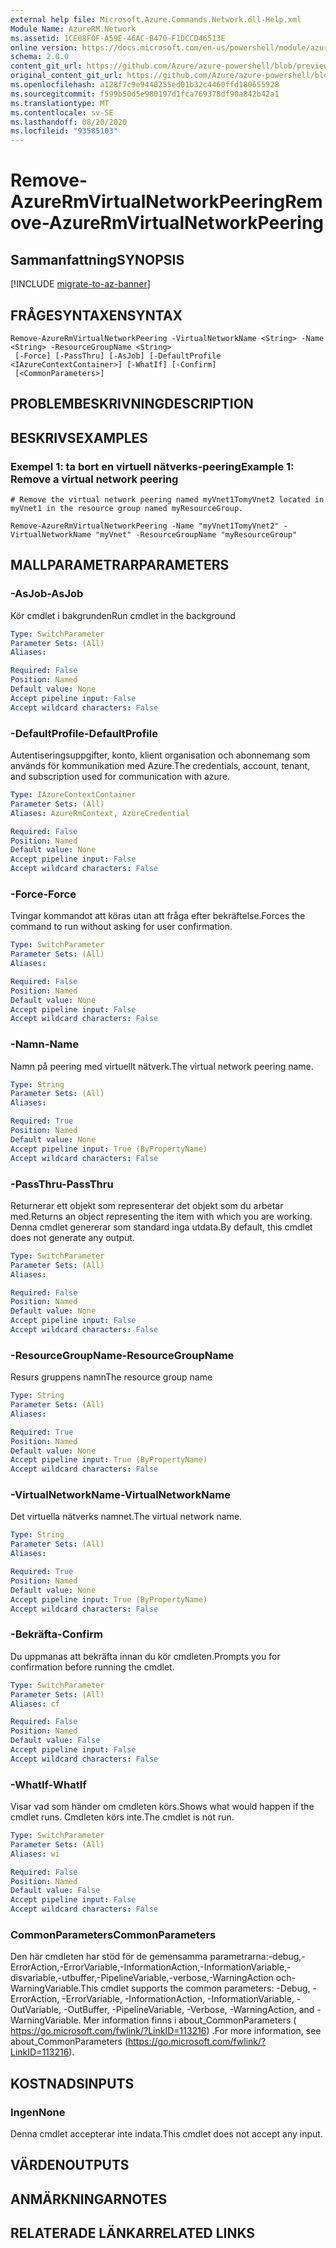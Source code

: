 ```yaml
---
external help file: Microsoft.Azure.Commands.Network.dll-Help.xml
Module Name: AzureRM.Network
ms.assetid: 1CE08F0F-A59E-46AC-B470-F1DCCD46513E
online version: https://docs.microsoft.com/en-us/powershell/module/azurerm.network/remove-azurermvirtualnetworkpeering
schema: 2.0.0
content_git_url: https://github.com/Azure/azure-powershell/blob/preview/src/ResourceManager/Network/Commands.Network/help/Remove-AzureRmVirtualNetworkPeering.md
original_content_git_url: https://github.com/Azure/azure-powershell/blob/preview/src/ResourceManager/Network/Commands.Network/help/Remove-AzureRmVirtualNetworkPeering.md
ms.openlocfilehash: a128f7c9e9440255ed01b32c4460ffd180655928
ms.sourcegitcommit: f599b50d5e980197d1fca769378df90a842b42a1
ms.translationtype: MT
ms.contentlocale: sv-SE
ms.lasthandoff: 08/20/2020
ms.locfileid: "93585103"
---
```

# <span data-ttu-id="7268c-101">Remove-AzureRmVirtualNetworkPeering</span><span class="sxs-lookup"><span data-stu-id="7268c-101">Remove-AzureRmVirtualNetworkPeering</span></span>

## <span data-ttu-id="7268c-102">Sammanfattning</span><span class="sxs-lookup"><span data-stu-id="7268c-102">SYNOPSIS</span></span>

[!INCLUDE [migrate-to-az-banner](../../includes/migrate-to-az-banner.md)]

## <span data-ttu-id="7268c-103">FRÅGESYNTAXEN</span><span class="sxs-lookup"><span data-stu-id="7268c-103">SYNTAX</span></span>

```
Remove-AzureRmVirtualNetworkPeering -VirtualNetworkName <String> -Name <String> -ResourceGroupName <String>
 [-Force] [-PassThru] [-AsJob] [-DefaultProfile <IAzureContextContainer>] [-WhatIf] [-Confirm]
 [<CommonParameters>]
```

## <span data-ttu-id="7268c-104">PROBLEMBESKRIVNING</span><span class="sxs-lookup"><span data-stu-id="7268c-104">DESCRIPTION</span></span>

## <span data-ttu-id="7268c-105">BESKRIVS</span><span class="sxs-lookup"><span data-stu-id="7268c-105">EXAMPLES</span></span>

### <span data-ttu-id="7268c-106">Exempel 1: ta bort en virtuell nätverks-peering</span><span class="sxs-lookup"><span data-stu-id="7268c-106">Example 1: Remove a virtual network peering</span></span>
```
# Remove the virtual network peering named myVnet1TomyVnet2 located in myVnet1 in the resource group named myResourceGroup.

Remove-AzureRmVirtualNetworkPeering -Name "myVnet1TomyVnet2" -VirtualNetworkName "myVnet" -ResourceGroupName "myResourceGroup"
```

## <span data-ttu-id="7268c-107">MALLPARAMETRAR</span><span class="sxs-lookup"><span data-stu-id="7268c-107">PARAMETERS</span></span>

### <span data-ttu-id="7268c-108">-AsJob</span><span class="sxs-lookup"><span data-stu-id="7268c-108">-AsJob</span></span>
<span data-ttu-id="7268c-109">Kör cmdlet i bakgrunden</span><span class="sxs-lookup"><span data-stu-id="7268c-109">Run cmdlet in the background</span></span>

```yaml
Type: SwitchParameter
Parameter Sets: (All)
Aliases: 

Required: False
Position: Named
Default value: None
Accept pipeline input: False
Accept wildcard characters: False
```

### <span data-ttu-id="7268c-110">-DefaultProfile</span><span class="sxs-lookup"><span data-stu-id="7268c-110">-DefaultProfile</span></span>
<span data-ttu-id="7268c-111">Autentiseringsuppgifter, konto, klient organisation och abonnemang som används för kommunikation med Azure.</span><span class="sxs-lookup"><span data-stu-id="7268c-111">The credentials, account, tenant, and subscription used for communication with azure.</span></span>

```yaml
Type: IAzureContextContainer
Parameter Sets: (All)
Aliases: AzureRmContext, AzureCredential

Required: False
Position: Named
Default value: None
Accept pipeline input: False
Accept wildcard characters: False
```

### <span data-ttu-id="7268c-112">-Force</span><span class="sxs-lookup"><span data-stu-id="7268c-112">-Force</span></span>
<span data-ttu-id="7268c-113">Tvingar kommandot att köras utan att fråga efter bekräftelse.</span><span class="sxs-lookup"><span data-stu-id="7268c-113">Forces the command to run without asking for user confirmation.</span></span>

```yaml
Type: SwitchParameter
Parameter Sets: (All)
Aliases: 

Required: False
Position: Named
Default value: None
Accept pipeline input: False
Accept wildcard characters: False
```

### <span data-ttu-id="7268c-114">-Namn</span><span class="sxs-lookup"><span data-stu-id="7268c-114">-Name</span></span>
<span data-ttu-id="7268c-115">Namn på peering med virtuellt nätverk.</span><span class="sxs-lookup"><span data-stu-id="7268c-115">The virtual network peering name.</span></span>

```yaml
Type: String
Parameter Sets: (All)
Aliases: 

Required: True
Position: Named
Default value: None
Accept pipeline input: True (ByPropertyName)
Accept wildcard characters: False
```

### <span data-ttu-id="7268c-116">-PassThru</span><span class="sxs-lookup"><span data-stu-id="7268c-116">-PassThru</span></span>
<span data-ttu-id="7268c-117">Returnerar ett objekt som representerar det objekt som du arbetar med.</span><span class="sxs-lookup"><span data-stu-id="7268c-117">Returns an object representing the item with which you are working.</span></span>
<span data-ttu-id="7268c-118">Denna cmdlet genererar som standard inga utdata.</span><span class="sxs-lookup"><span data-stu-id="7268c-118">By default, this cmdlet does not generate any output.</span></span>

```yaml
Type: SwitchParameter
Parameter Sets: (All)
Aliases: 

Required: False
Position: Named
Default value: None
Accept pipeline input: False
Accept wildcard characters: False
```

### <span data-ttu-id="7268c-119">-ResourceGroupName</span><span class="sxs-lookup"><span data-stu-id="7268c-119">-ResourceGroupName</span></span>
<span data-ttu-id="7268c-120">Resurs gruppens namn</span><span class="sxs-lookup"><span data-stu-id="7268c-120">The resource group name</span></span>

```yaml
Type: String
Parameter Sets: (All)
Aliases: 

Required: True
Position: Named
Default value: None
Accept pipeline input: True (ByPropertyName)
Accept wildcard characters: False
```

### <span data-ttu-id="7268c-121">-VirtualNetworkName</span><span class="sxs-lookup"><span data-stu-id="7268c-121">-VirtualNetworkName</span></span>
<span data-ttu-id="7268c-122">Det virtuella nätverks namnet.</span><span class="sxs-lookup"><span data-stu-id="7268c-122">The virtual network name.</span></span>

```yaml
Type: String
Parameter Sets: (All)
Aliases: 

Required: True
Position: Named
Default value: None
Accept pipeline input: True (ByPropertyName)
Accept wildcard characters: False
```

### <span data-ttu-id="7268c-123">-Bekräfta</span><span class="sxs-lookup"><span data-stu-id="7268c-123">-Confirm</span></span>
<span data-ttu-id="7268c-124">Du uppmanas att bekräfta innan du kör cmdleten.</span><span class="sxs-lookup"><span data-stu-id="7268c-124">Prompts you for confirmation before running the cmdlet.</span></span>

```yaml
Type: SwitchParameter
Parameter Sets: (All)
Aliases: cf

Required: False
Position: Named
Default value: False
Accept pipeline input: False
Accept wildcard characters: False
```

### <span data-ttu-id="7268c-125">-WhatIf</span><span class="sxs-lookup"><span data-stu-id="7268c-125">-WhatIf</span></span>
<span data-ttu-id="7268c-126">Visar vad som händer om cmdleten körs.</span><span class="sxs-lookup"><span data-stu-id="7268c-126">Shows what would happen if the cmdlet runs.</span></span>
<span data-ttu-id="7268c-127">Cmdleten körs inte.</span><span class="sxs-lookup"><span data-stu-id="7268c-127">The cmdlet is not run.</span></span>

```yaml
Type: SwitchParameter
Parameter Sets: (All)
Aliases: wi

Required: False
Position: Named
Default value: False
Accept pipeline input: False
Accept wildcard characters: False
```

### <span data-ttu-id="7268c-128">CommonParameters</span><span class="sxs-lookup"><span data-stu-id="7268c-128">CommonParameters</span></span>
<span data-ttu-id="7268c-129">Den här cmdleten har stöd för de gemensamma parametrarna:-debug,-ErrorAction,-ErrorVariable,-InformationAction,-InformationVariable,-disvariable,-utbuffer,-PipelineVariable,-verbose,-WarningAction och-WarningVariable.</span><span class="sxs-lookup"><span data-stu-id="7268c-129">This cmdlet supports the common parameters: -Debug, -ErrorAction, -ErrorVariable, -InformationAction, -InformationVariable, -OutVariable, -OutBuffer, -PipelineVariable, -Verbose, -WarningAction, and -WarningVariable.</span></span> <span data-ttu-id="7268c-130">Mer information finns i about_CommonParameters ( https://go.microsoft.com/fwlink/?LinkID=113216) .</span><span class="sxs-lookup"><span data-stu-id="7268c-130">For more information, see about_CommonParameters (https://go.microsoft.com/fwlink/?LinkID=113216).</span></span>

## <span data-ttu-id="7268c-131">KOSTNADS</span><span class="sxs-lookup"><span data-stu-id="7268c-131">INPUTS</span></span>

### <span data-ttu-id="7268c-132">Ingen</span><span class="sxs-lookup"><span data-stu-id="7268c-132">None</span></span>
<span data-ttu-id="7268c-133">Denna cmdlet accepterar inte indata.</span><span class="sxs-lookup"><span data-stu-id="7268c-133">This cmdlet does not accept any input.</span></span>

## <span data-ttu-id="7268c-134">VÄRDEN</span><span class="sxs-lookup"><span data-stu-id="7268c-134">OUTPUTS</span></span>

## <span data-ttu-id="7268c-135">ANMÄRKNINGAR</span><span class="sxs-lookup"><span data-stu-id="7268c-135">NOTES</span></span>

## <span data-ttu-id="7268c-136">RELATERADE LÄNKAR</span><span class="sxs-lookup"><span data-stu-id="7268c-136">RELATED LINKS</span></span>

